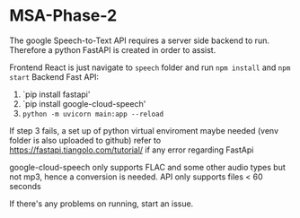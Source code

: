 # MSA-Phase-2
 
The google Speech-to-Text API requires a server side backend to run. Therefore a python FastAPI is created in order to assist.

Frontend React is just navigate to `speech` folder and run `npm install` and `npm start`
Backend Fast API:
1. `pip install fastapi'
2. `pip install google-cloud-speech'
3. `python -m uvicorn main:app --reload`

If step 3 fails, a set up of python virtual enviroment maybe needed (venv folder is also uploaded to github)
refer to https://fastapi.tiangolo.com/tutorial/ if any error regarding FastApi

google-cloud-speech only supports FLAC and some other audio types but not mp3, hence a conversion is needed. API only supports files < 60 seconds

If there's any problems on running, start an issue.